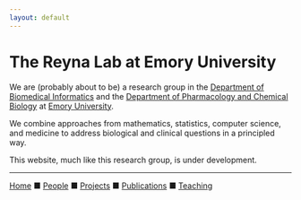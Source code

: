 ```yaml
---
layout: default
---
```


# The Reyna Lab at Emory University

We are (probably about to be) a research group in the [Department of Biomedical Informatics](https://www.bmi.emory.edu/) and the [Department of Pharmacology and Chemical Biology](https://med.emory.edu/departments/pharmacology-chemical-biology/) at [Emory University](https://www.emory.edu).

We combine approaches from mathematics, statistics, computer science, and medicine to address biological and clinical questions in a principled way.

This website, much like this research group, is under development.

---

[Home](index.html) &#9632; [People](people.html) &#9632; [Projects](projects.html)  &#9632; [Publications](publications.html)  &#9632; [Teaching](teaching.html)
